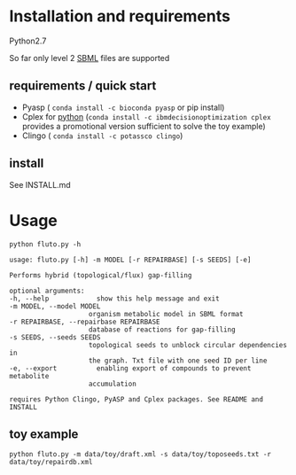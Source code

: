 # Installation and requirements

Python2.7

So far only level 2 [SBML](http://sbml.org/Documents/Specifications) files are supported

## requirements / quick start

* Pyasp
( `conda install -c bioconda pyasp` or pip install)
* Cplex for [python](https://www.ibm.com/support/knowledgecenter/SSSA5P_12.5.1/ilog.odms.cplex.help/CPLEX/GettingStarted/topics/set_up/Python_setup.html) (`conda install -c ibmdecisionoptimization cplex ` provides a promotional version sufficient to solve the toy example)
* Clingo ( `conda install -c potassco clingo`)

## install

See INSTALL.md

# Usage

    python fluto.py -h

    usage: fluto.py [-h] -m MODEL [-r REPAIRBASE] [-s SEEDS] [-e]

    Performs hybrid (topological/flux) gap-filling

    optional arguments:
    -h, --help            show this help message and exit
    -m MODEL, --model MODEL
                        organism metabolic model in SBML format
    -r REPAIRBASE, --repairbase REPAIRBASE
                        database of reactions for gap-filling
    -s SEEDS, --seeds SEEDS
                        topological seeds to unblock circular dependencies in
                        the graph. Txt file with one seed ID per line
    -e, --export          enabling export of compounds to prevent metabolite
                        accumulation

    requires Python Clingo, PyASP and Cplex packages. See README and INSTALL

## toy example

`python fluto.py -m data/toy/draft.xml -s data/toy/toposeeds.txt -r data/toy/repairdb.xml`

